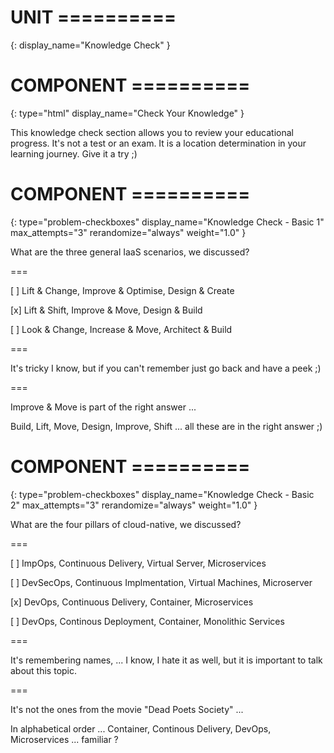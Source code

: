 # UNIT ==========
{:
  display_name="Knowledge Check"
}


# COMPONENT ==========
{:
  type="html"
  display_name="Check Your Knowledge"
}

This knowledge check section allows you to review your educational progress. It's not a test or an exam. It is a location determination in your learning journey. Give it a try ;)


# COMPONENT ==========
{:
    type="problem-checkboxes"
    display_name="Knowledge Check - Basic 1"
    max_attempts="3"
    rerandomize="always"
    weight="1.0"
}

What are the three general IaaS scenarios, we discussed?

===

[ ] Lift & Change, Improve & Optimise, Design & Create

[x] Lift & Shift, Improve & Move, Design & Build

[ ] Look & Change, Increase & Move, Architect & Build

===

It's tricky I know, but if you can't remember just go back and have a peek ;)

===

Improve & Move is part of the right answer ...

Build, Lift, Move, Design, Improve, Shift ... all these are in the right answer ;)


# COMPONENT ==========
{:
    type="problem-checkboxes"
    display_name="Knowledge Check - Basic 2"
    max_attempts="3"
    rerandomize="always"
    weight="1.0"
}

What are the four pillars of cloud-native, we discussed?

===

[ ] ImpOps, Continuous Delivery, Virtual Server, Microservices

[ ] DevSecOps, Continuous Implmentation, Virtual Machines, Microserver

[x] DevOps, Continuous Delivery, Container, Microservices 

[ ] DevOps, Continous Deployment, Container, Monolithic Services

===

It's remembering names, ... I know, I hate it as well, but it is important to talk about this topic.

===

It's not the ones from the movie "Dead Poets Society" ...  

In alphabetical order ... Container, Continous Delivery, DevOps, Microservices ... familiar ?




